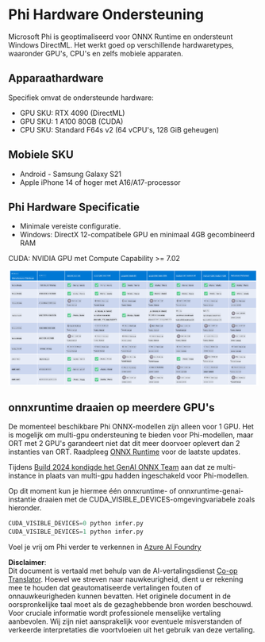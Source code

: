 <!--
CO_OP_TRANSLATOR_METADATA:
{
  "original_hash": "8cdc17ce0f10535da30b53d23fe1a795",
  "translation_date": "2025-07-16T18:25:57+00:00",
  "source_file": "md/01.Introduction/01/01.Hardwaresupport.md",
  "language_code": "nl"
}
-->
# Phi Hardware Ondersteuning

Microsoft Phi is geoptimaliseerd voor ONNX Runtime en ondersteunt Windows DirectML. Het werkt goed op verschillende hardwaretypes, waaronder GPU's, CPU's en zelfs mobiele apparaten.

## Apparaathardware  
Specifiek omvat de ondersteunde hardware:

- GPU SKU: RTX 4090 (DirectML)  
- GPU SKU: 1 A100 80GB (CUDA)  
- CPU SKU: Standard F64s v2 (64 vCPU's, 128 GiB geheugen)  

## Mobiele SKU

- Android - Samsung Galaxy S21  
- Apple iPhone 14 of hoger met A16/A17-processor  

## Phi Hardware Specificatie

- Minimale vereiste configuratie.  
- Windows: DirectX 12-compatibele GPU en minimaal 4GB gecombineerd RAM  

CUDA: NVIDIA GPU met Compute Capability >= 7.02  

![HardwareSupport](../../../../../translated_images/01.phihardware.5d51b2377cba18afc6949074542f290c56bb278dac3f4f86302aca6d80fffeb9.nl.png)

## onnxruntime draaien op meerdere GPU's

De momenteel beschikbare Phi ONNX-modellen zijn alleen voor 1 GPU. Het is mogelijk om multi-gpu ondersteuning te bieden voor Phi-modellen, maar ORT met 2 GPU's garandeert niet dat dit meer doorvoer oplevert dan 2 instanties van ORT. Raadpleeg [ONNX Runtime](https://onnxruntime.ai/) voor de laatste updates.

Tijdens [Build 2024 kondigde het GenAI ONNX Team](https://youtu.be/WLW4SE8M9i8?si=EtG04UwDvcjunyfC) aan dat ze multi-instance in plaats van multi-gpu hadden ingeschakeld voor Phi-modellen.

Op dit moment kun je hiermee één onnxruntime- of onnxruntime-genai-instantie draaien met de CUDA_VISIBLE_DEVICES-omgevingvariabele zoals hieronder.

```Python
CUDA_VISIBLE_DEVICES=0 python infer.py
CUDA_VISIBLE_DEVICES=1 python infer.py
```

Voel je vrij om Phi verder te verkennen in [Azure AI Foundry](https://ai.azure.com)

**Disclaimer**:  
Dit document is vertaald met behulp van de AI-vertalingsdienst [Co-op Translator](https://github.com/Azure/co-op-translator). Hoewel we streven naar nauwkeurigheid, dient u er rekening mee te houden dat geautomatiseerde vertalingen fouten of onnauwkeurigheden kunnen bevatten. Het originele document in de oorspronkelijke taal moet als de gezaghebbende bron worden beschouwd. Voor cruciale informatie wordt professionele menselijke vertaling aanbevolen. Wij zijn niet aansprakelijk voor eventuele misverstanden of verkeerde interpretaties die voortvloeien uit het gebruik van deze vertaling.